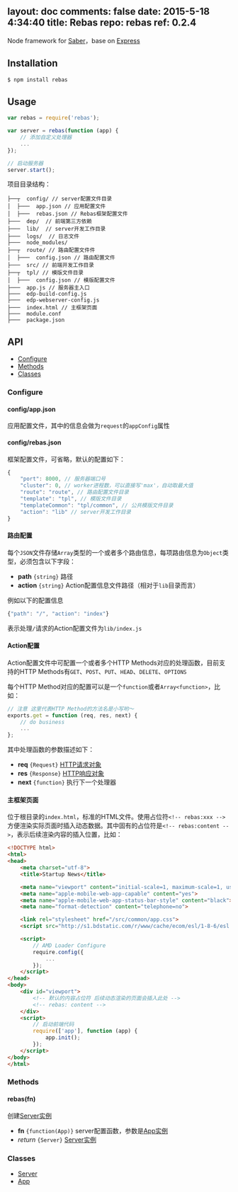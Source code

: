 layout: doc
comments: false
date: 2015-5-18 4:34:40
title: Rebas
repo: rebas
ref: 0.2.4
---

Node framework for [Saber](https://github.com/ecomfe/saber)，base on [Express](http://expressjs.com)

## Installation

```sh
$ npm install rebas
```

## Usage

```js
var rebas = require('rebas');

var server = rebas(function (app) {
    // 添加自定义处理器
    ...
});

// 启动服务器
server.start();
```

项目目录结构：
```
├──┬  config/ // server配置文件目录
│  ├───  app.json // 应用配置文件
│  ├───  rebas.json // Rebas框架配置文件
├───  dep/  // 前端第三方依赖
├───  lib/  // server开发工作目录
├───  logs/  // 日志文件
├───  node_modules/
├──┬  route/ // 路由配置文件件
│  ├───  config.json // 路由配置文件
├───  src/ // 前端开发工作目录
├──┬  tpl/ // 模版文件目录
│  ├───  config.json // 模版配置文件
├───  app.js // 服务器主入口
├───  edp-build-config.js
├───  edp-webserver-config.js
├───  index.html // 主框架页面
├───  module.conf
├───  package.json
```

## API

* [Configure](#configure)
* [Methods](#methods)
* [Classes](#classes)

### Configure

#### config/app.json

应用配置文件，其中的信息会做为`request`的`appConfig`属性

#### config/rebas.json

框架配置文件，可省略，默认的配置如下：

```js
{
    "port": 8000, // 服务器端口号
    "cluster": 0, // worker进程数，可以直接写'max'，自动取最大值
    "route": "route", // 路由配置文件目录
    "template": "tpl", // 模版文件目录
    "templateCommon": "tpl/common", // 公共模版文件目录
    "action": "lib" // server开发工作目录
}
```

#### 路由配置

每个`JSON`文件存储`Array`类型的一个或者多个路由信息，每项路由信息为`Object`类型，必须包含以下字段：

* **path** `{string}` 路径
* **action** `{string}` Action配置信息文件路径（相对于`lib`目录而言）

例如以下的配置信息

```js
{"path": "/", "action": "index"}
```

表示处理`/`请求的Action配置文件为`lib/index.js`

#### Action配置

Action配置文件中可配置一个或者多个HTTP Methods对应的处理函数，目前支持的HTTP Methods有`GET`、`POST`、`PUT`、`HEAD`、`DELETE`、`OPTIONS`

每个HTTP Method对应的配置可以是一个`function`或者`Array<function>`，比如：

```js
// 注意 这里代表HTTP Method的方法名是小写哟～
exports.get = function (req, res, next) {
    // do business
    ...
};
```
其中处理函数的参数描述如下：

* **req** `{Request}` [HTTP请求对象](doc/request.html)
* **res** `{Response}` [HTTP响应对象](doc/response.html)
* **next** `{function}` 执行下一个处理器

#### 主框架页面

位于根目录的`index.html`，标准的HTML文件。使用占位符`<!-- rebas:xxx -->`方便渲染实际页面时插入动态数据。其中固有的占位符是`<!-- rebas:content -->`，表示后续渲染内容的插入位置，比如：

```html
<!DOCTYPE html>
<html>
<head>
    <meta charset="utf-8">
    <title>Startup News</title>

    <meta name="viewport" content="initial-scale=1, maximum-scale=1, user-scalable=no">
    <meta name="apple-mobile-web-app-capable" content="yes">
    <meta name="apple-mobile-web-app-status-bar-style" content="black">
    <meta name="format-detection" content="telephone=no">

    <link rel="stylesheet" href="/src/common/app.css">
    <script src="http://s1.bdstatic.com/r/www/cache/ecom/esl/1-8-6/esl.js"></script>

    <script>
        // AMD Loader Configure
        require.config({
            ...
        });
    </script>
</head>
<body>
    <div id="viewport">
        <!-- 默认的内容占位符 后续动态渲染的页面会插入此处 -->
        <!-- rebas: content -->
    </div>
    <script>
        // 启动前端代码
        require(['app'], function (app) {
            app.init();
        });
    </script>
</body>
</html>
```

### Methods

#### rebas(fn)

创建[Server实例](doc/server.html)

* **fn** `{function(App)}` server配置函数，参数是[App实例](doc/app.html)
* _return_ `{Server}` [Server实例](doc/server.html)

### Classes

* [Server](doc/server.html)
* [App](doc/app.html)